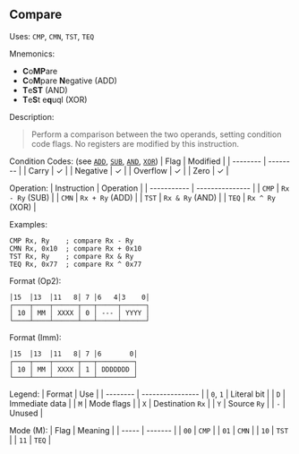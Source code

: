 ## Compare

Uses:
`CMP`, `CMN`, `TST`, `TEQ`

Mnemonics:
- **C**o**MP**are
- **C**o**M**pare **N**egative (ADD)
- **T**e**ST** (AND)
- **T**e**S**t e**q**uql (XOR)

Description:
> Perform a comparison between the two operands, setting condition code flags.
> No registers are modified by this instruction.

Condition Codes: (see [`ADD`](./ADD.md), [`SUB`](./SUB.md), [`AND`](./AND.md), [`XOR`](./XOR.md))
| Flag     | Modified |
| -------- | -------- |
| Carry    | &check;  |
| Negative | &check;  |
| Overflow | &check;  |
| Zero     | &check;  |

Operation:
| Instruction | Operation       |
| ----------- | --------------- |
| `CMP`       | `Rx - Ry` (SUB) |
| `CMN`       | `Rx + Ry` (ADD) |
| `TST`       | `Rx & Ry` (AND) |
| `TEQ`       | `Rx ^ Ry` (XOR) |

Examples:
```assembly
CMP Rx, Ry    ; compare Rx - Ry
CMN Rx, 0x10  ; compare Rx + 0x10
TST Rx, Ry    ; compare Rx & Ry
TEQ Rx, 0x77  ; compare Rx ^ 0x77
```

Format (Op2):
```
│15  │13  │11   8│ 7 │6   4│3    0│
┌────┬────┬──────┬───┬─────┬──────┐
│ 10 │ MM │ XXXX │ 0 │ --- │ YYYY │
└────┴────┴──────┴───┴─────┴──────┘
```

Format (Imm):
```
│15  │13  │11   8│ 7 │6       0│
┌────┬────┬──────┬───┬─────────┐
│ 10 │ MM │ XXXX │ 1 │ DDDDDDD │
└────┴────┴──────┴───┴─────────┘
```

Legend:
| Format   | Use              |
| -------- | ---------------- |
| `0`, `1` | Literal bit      |
| `D`      | Immediate data   |
| `M`      | Mode flags       |
| `X`      | Destination `Rx` |
| `Y`      | Source `Ry`      |
| `-`      | Unused           |

Mode (M):
| Flag  | Meaning |
| ----- | ------- |
| `00`  | `CMP`   |
| `01`  | `CMN`   |
| `10`  | `TST`   |
| `11`  | `TEQ`   |
